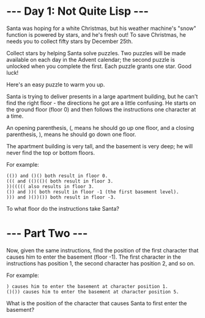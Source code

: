 # --- Day 1: Not Quite Lisp ---

Santa was hoping for a white Christmas, but his weather machine's "snow" function is powered by stars, and he's fresh out! To save Christmas, he needs you to collect fifty stars by December 25th.

Collect stars by helping Santa solve puzzles. Two puzzles will be made available on each day in the Advent calendar; the second puzzle is unlocked when you complete the first. Each puzzle grants one star. Good luck!

Here's an easy puzzle to warm you up.

Santa is trying to deliver presents in a large apartment building, but he can't find the right floor - the directions he got are a little confusing. He starts on the ground floor (floor 0) and then follows the instructions one character at a time.

An opening parenthesis, (, means he should go up one floor, and a closing parenthesis, ), means he should go down one floor.

The apartment building is very tall, and the basement is very deep; he will never find the top or bottom floors.

For example:

    (()) and ()() both result in floor 0.
    ((( and (()(()( both result in floor 3.
    ))((((( also results in floor 3.
    ()) and ))( both result in floor -1 (the first basement level).
    ))) and )())()) both result in floor -3.
To what floor do the instructions take Santa?

# --- Part Two ---

Now, given the same instructions, find the position of the first character that causes him to enter the basement (floor -1). The first character in the instructions has position 1, the second character has position 2, and so on.

For example:

    ) causes him to enter the basement at character position 1.
    ()()) causes him to enter the basement at character position 5.

What is the position of the character that causes Santa to first enter the basement?
